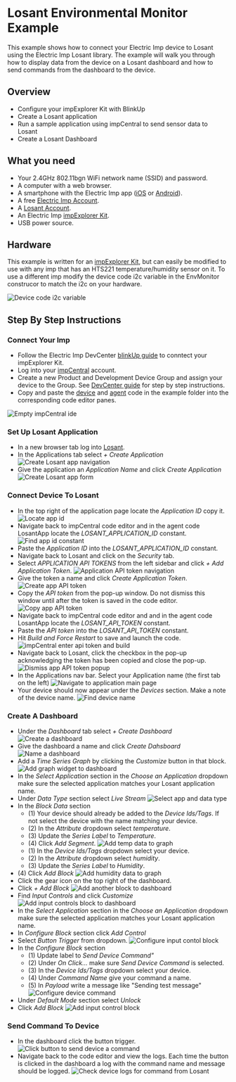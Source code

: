 # Losant Environmental Monitor Example #

This example shows how to connect your Electric Imp device to Losant using the Electric Imp Losant library. The example will walk you through how to display data from the device on a Losant dashboard and how to send commands from the dashboard to the device.

## Overview ##

* Configure your impExplorer Kit with BlinkUp
* Create a Losant application
* Run a sample application using impCentral to send sensor data to Losant
* Create a Losant Dashboard

## What you need ##

* Your 2.4GHz 802.11bgn WiFi network name (SSID) and password.
* A computer with a web browser.
* A smartphone with the Electric Imp app ([iOS](https://itunes.apple.com/us/app/electric-imp/id547133856) or [Android](https://play.google.com/store/apps/details?id=com.electricimp.electricimp)).
* A free [Electric Imp Account](https://impcentral.electricimp.com/login).
* A [Losant Account](https://accounts.losant.com/create-account?&redirect=https%3A%2F%2Fapp.losant.com).
* An Electric Imp [impExplorer Kit](https://store.electricimp.com/collections/featured-products/products/impexplorer-developer-kit?variant=31118866130).
* USB power source.

## Hardware ##

This example is written for an [impExplorer Kit](https://store.electricimp.com/collections/featured-products/products/impexplorer-developer-kit?variant=31118866130), but can easily be modified to use with any imp that has an HTS221 temperature/humidity sensor on it. To use a different imp modify the device code i2c variable in the EnvMonitor construcor to match the i2c on your hardware.

![Device code i2c variable](imgs/device_i2c.png "device code i2c variable")

## Step By Step Instructions ##

### Connect Your Imp ###

* Follow the Electric Imp DevCenter [blinkUp guide](https://developer.electricimp.com/gettingstarted/explorer/blinkup) to conntect your impExplorer Kit.
* Log into your [impCentral](https://impcentral.electricimp.com/login) account.
* Create a new Product and Development Device Group and assign your device to the Group. See [DevCenter guide](https://developer.electricimp.com/gettingstarted/explorer/ide) for step by step instructions.
* Copy and paste the [device](envExample.device.nut) and [agent](envExample.agent.nut) code in the example folder into the corresponding code editor panes.

![Empty impCentral ide](imgs/1_empty_ide_labeled.png "Empty impCentral ide")

### Set Up Losant Application ###

* In a new browser tab log into [Losant](https://accounts.losant.com/signin).
* In the Applications tab select *+ Create Application*
![Create Losant app navigation](imgs/2_create_losant_app.png "Create Losant app navigation")
* Give the application an *Application Name* and click *Create Application*
![Create Losant app form](imgs/3_losant_app_form.png "Create Losant app form")

### Connect Device To Losant ###

* In the top right of the application page locate the *Application ID* copy it.
![Locate app id](imgs/4_app_id.png "Locate app id")
* Navigate back to impCentral code editor and in the agent code LosantApp locate the *LOSANT_APPLICATION_ID* constant.
![Find app id constant](imgs/5_ide_tokens_highlighted.png "Find app id constant")
* Paste the *Application ID* into the *LOSANT_APPLICATION_ID* constant.
* Navigate back to Losant and click on the *Security* tab.
* Select *APPLICATION API TOKENS* from the left sidebar and click *+ Add Application Token*.
![Application API token navigation](imgs/6_app_api_token_nav.png "Application API token navigation")
* Give the token a name and click *Create Application Token*.
![Create app API token](imgs/7_create_app_token.png "Create app API token")
* Copy the *API token* from the pop-up window. Do not dismiss this window until after the token is saved in the code editor.
![Copy app API token](imgs/8_api_token_popup.png "Copy app API token")
* Navigate back to impCentral code editor and and in the agent code LosantApp locate the *LOSANT_API_TOKEN* constant.
* Paste the *API token* into the *LOSANT_API_TOKEN* constant.
* Hit *Build and Force Restart* to save and launch the code.
![impCentral enter api token and build](imgs/9_ide_api_token_build.png "impCentral enter api token and build")
* Navigate back to Losant, click the checkbox in the pop-up acknowledging the token has been copied and close the pop-up.
![Dismiss app API token popup](imgs/10_app_api_token_dismiss.png "Dismiss app API token popup")
* In the Applications nav bar. Select your Application name (the first tab on the left)
![Navigate to application main page](imgs/11_navigate_to_app.png "Navigate to application main page")
* Your device should now appear under the *Devices* section. Make a note of the device name.
![Find device name](imgs/12_device_name.png "Find device name")

### Create A Dashboard ###

* Under the *Dashboard* tab select *+ Create Dashboard*
![Create a dashboard](imgs/13_create_dashboard.png "Create a dashboard")
* Give the dashboard a name and click *Create Dahsboard*
![Name a dashboard](imgs/14_name_dashboard.png "Name a dashboard")
* Add a *Time Series Graph* by clicking the *Customize* button in that block.
![Add graph widget to dashboard](imgs/15_add_graph.png "Add graph widget to dashboard")
* In the *Select Application* section in the *Choose an Application* dropdown make sure the selected application matches your Losant application name.
* Under *Data Type* section select *Live Stream*
![Select app and data type](imgs/16_graph_live_stream.png "Select app and data type")
* In the *Block Data* section
    * (1) Your device should already be added to the *Device Ids/Tags*. If not select the device with the name matching your device.
    * (2) In the *Attribute* dropdown select *temperature*.
    * (3) Update the *Series Label* to *Temperature*.
    * (4) Click *Add Segment*.
    ![Add temp data to graph](imgs/17_graph_temp.png "Add temp data to graph")
    * (1) In the *Device Ids/Tags* dropdown select your device.
    * (2) In the *Attribute* dropdown select *humidity*.
    * (3) Update the *Series Label* to *Humidity*.
* (4) Click *Add Block*
![Add humidity data to graph](imgs/18_graph_humid.png "Add humidity data to graph")
* Click the gear icon on the top right of the dashboard.
* Click *+ Add Block*
![Add another block to dashboard](imgs/19_graph_humid.png "Add another block to dashboard")
* Find *Input Controls* and click *Customize*
![Add input controls block to dashboard](imgs/20_add_input_controls.png "Add input controls block to dashboard")
* In the *Select Application* section in the *Choose an Application* dropdown make sure the selected application matches your Losant application name.
* In *Configure Block* section click *Add Control*
* Select *Button Trigger* from dropdown.
![Configure input contol block](imgs/21_add_control_button.png "Configure input contol block")
* In the *Configure Block* section
    * (1) Update label to *Send Device Command"*
    * (2) Under *On Click...* make sure *Send Device Command* is selected.
    * (3) In the *Device Ids/Tags* dropdown select your device.
    * (4) Under *Command Name* give your command a name.
    * (5) In *Payload* write a message like "Sending test message"
    ![Configure device command](imgs/22_device_command.png "Configure device command")
* Under *Default Mode* section select *Unlock*
* Click *Add Block*
![Add input control block](imgs/23_unlock_button.png "Add input control block")

### Send Command To Device ###

* In the dashboard click the button trigger.
![Click button to send device a command](imgs/24_dashboard.png "Click button to send device a command")
* Navigate back to the code editor and view the logs. Each time the button is clicked in the dashboard a log with the command name and message should be logged.
![Check device logs for command from Losant](imgs/25_log_command.png "Check device logs for command from Losant")